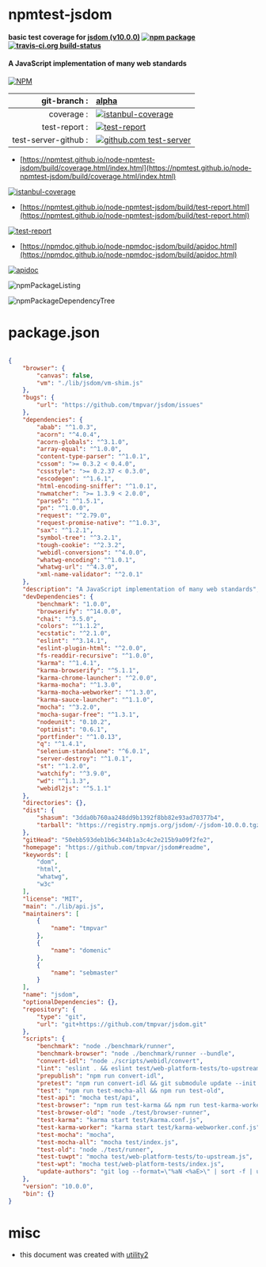 # npmtest-jsdom

#### basic test coverage for  [jsdom (v10.0.0)](https://github.com/tmpvar/jsdom#readme)  [![npm package](https://img.shields.io/npm/v/npmtest-jsdom.svg?style=flat-square)](https://www.npmjs.org/package/npmtest-jsdom) [![travis-ci.org build-status](https://api.travis-ci.org/npmtest/node-npmtest-jsdom.svg)](https://travis-ci.org/npmtest/node-npmtest-jsdom)

#### A JavaScript implementation of many web standards

[![NPM](https://nodei.co/npm/jsdom.png?downloads=true&downloadRank=true&stars=true)](https://www.npmjs.com/package/jsdom)

| git-branch : | [alpha](https://github.com/npmtest/node-npmtest-jsdom/tree/alpha)|
|--:|:--|
| coverage : | [![istanbul-coverage](https://npmtest.github.io/node-npmtest-jsdom/build/coverage.badge.svg)](https://npmtest.github.io/node-npmtest-jsdom/build/coverage.html/index.html)|
| test-report : | [![test-report](https://npmtest.github.io/node-npmtest-jsdom/build/test-report.badge.svg)](https://npmtest.github.io/node-npmtest-jsdom/build/test-report.html)|
| test-server-github : | [![github.com test-server](https://npmtest.github.io/node-npmtest-jsdom/GitHub-Mark-32px.png)](https://npmtest.github.io/node-npmtest-jsdom/build/app/index.html) | | build-artifacts : | [![build-artifacts](https://npmtest.github.io/node-npmtest-jsdom/glyphicons_144_folder_open.png)](https://github.com/npmtest/node-npmtest-jsdom/tree/gh-pages/build)|

- [https://npmtest.github.io/node-npmtest-jsdom/build/coverage.html/index.html](https://npmtest.github.io/node-npmtest-jsdom/build/coverage.html/index.html)

[![istanbul-coverage](https://npmtest.github.io/node-npmtest-jsdom/build/screenCapture.buildCi.browser.%252Ftmp%252Fbuild%252Fcoverage.lib.html.png)](https://npmtest.github.io/node-npmtest-jsdom/build/coverage.html/index.html)

- [https://npmtest.github.io/node-npmtest-jsdom/build/test-report.html](https://npmtest.github.io/node-npmtest-jsdom/build/test-report.html)

[![test-report](https://npmtest.github.io/node-npmtest-jsdom/build/screenCapture.buildCi.browser.%252Ftmp%252Fbuild%252Ftest-report.html.png)](https://npmtest.github.io/node-npmtest-jsdom/build/test-report.html)

- [https://npmdoc.github.io/node-npmdoc-jsdom/build/apidoc.html](https://npmdoc.github.io/node-npmdoc-jsdom/build/apidoc.html)

[![apidoc](https://npmdoc.github.io/node-npmdoc-jsdom/build/screenCapture.buildCi.browser.%252Ftmp%252Fbuild%252Fapidoc.html.png)](https://npmdoc.github.io/node-npmdoc-jsdom/build/apidoc.html)

![npmPackageListing](https://npmtest.github.io/node-npmtest-jsdom/build/screenCapture.npmPackageListing.svg)

![npmPackageDependencyTree](https://npmtest.github.io/node-npmtest-jsdom/build/screenCapture.npmPackageDependencyTree.svg)



# package.json

```json

{
    "browser": {
        "canvas": false,
        "vm": "./lib/jsdom/vm-shim.js"
    },
    "bugs": {
        "url": "https://github.com/tmpvar/jsdom/issues"
    },
    "dependencies": {
        "abab": "^1.0.3",
        "acorn": "^4.0.4",
        "acorn-globals": "^3.1.0",
        "array-equal": "^1.0.0",
        "content-type-parser": "^1.0.1",
        "cssom": ">= 0.3.2 < 0.4.0",
        "cssstyle": ">= 0.2.37 < 0.3.0",
        "escodegen": "^1.6.1",
        "html-encoding-sniffer": "^1.0.1",
        "nwmatcher": ">= 1.3.9 < 2.0.0",
        "parse5": "^1.5.1",
        "pn": "^1.0.0",
        "request": "^2.79.0",
        "request-promise-native": "^1.0.3",
        "sax": "^1.2.1",
        "symbol-tree": "^3.2.1",
        "tough-cookie": "^2.3.2",
        "webidl-conversions": "^4.0.0",
        "whatwg-encoding": "^1.0.1",
        "whatwg-url": "^4.3.0",
        "xml-name-validator": "^2.0.1"
    },
    "description": "A JavaScript implementation of many web standards",
    "devDependencies": {
        "benchmark": "1.0.0",
        "browserify": "^14.0.0",
        "chai": "^3.5.0",
        "colors": "^1.1.2",
        "ecstatic": "^2.1.0",
        "eslint": "^3.14.1",
        "eslint-plugin-html": "^2.0.0",
        "fs-readdir-recursive": "^1.0.0",
        "karma": "^1.4.1",
        "karma-browserify": "^5.1.1",
        "karma-chrome-launcher": "^2.0.0",
        "karma-mocha": "^1.3.0",
        "karma-mocha-webworker": "^1.3.0",
        "karma-sauce-launcher": "^1.1.0",
        "mocha": "^3.2.0",
        "mocha-sugar-free": "^1.3.1",
        "nodeunit": "0.10.2",
        "optimist": "0.6.1",
        "portfinder": "^1.0.13",
        "q": "^1.4.1",
        "selenium-standalone": "^6.0.1",
        "server-destroy": "^1.0.1",
        "st": "^1.2.0",
        "watchify": "^3.9.0",
        "wd": "^1.1.3",
        "webidl2js": "^5.1.1"
    },
    "directories": {},
    "dist": {
        "shasum": "3dda0b760aa248dd9b1392f8bb82e93ad70377b4",
        "tarball": "https://registry.npmjs.org/jsdom/-/jsdom-10.0.0.tgz"
    },
    "gitHead": "50ebb593deb1b6c344b1a3c4c2e215b9a09f2fe2",
    "homepage": "https://github.com/tmpvar/jsdom#readme",
    "keywords": [
        "dom",
        "html",
        "whatwg",
        "w3c"
    ],
    "license": "MIT",
    "main": "./lib/api.js",
    "maintainers": [
        {
            "name": "tmpvar"
        },
        {
            "name": "domenic"
        },
        {
            "name": "sebmaster"
        }
    ],
    "name": "jsdom",
    "optionalDependencies": {},
    "repository": {
        "type": "git",
        "url": "git+https://github.com/tmpvar/jsdom.git"
    },
    "scripts": {
        "benchmark": "node ./benchmark/runner",
        "benchmark-browser": "node ./benchmark/runner --bundle",
        "convert-idl": "node ./scripts/webidl/convert",
        "lint": "eslint . && eslint test/web-platform-tests/to-upstream --ext .html",
        "prepublish": "npm run convert-idl",
        "pretest": "npm run convert-idl && git submodule update --init --recursive",
        "test": "npm run test-mocha-all && npm run test-old",
        "test-api": "mocha test/api",
        "test-browser": "npm run test-karma && npm run test-karma-worker && npm run test-browser-old",
        "test-browser-old": "node ./test/browser-runner",
        "test-karma": "karma start test/karma.conf.js",
        "test-karma-worker": "karma start test/karma-webworker.conf.js",
        "test-mocha": "mocha",
        "test-mocha-all": "mocha test/index.js",
        "test-old": "node ./test/runner",
        "test-tuwpt": "mocha test/web-platform-tests/to-upstream.js",
        "test-wpt": "mocha test/web-platform-tests/index.js",
        "update-authors": "git log --format=\"%aN <%aE>\" | sort -f | uniq > AUTHORS.txt"
    },
    "version": "10.0.0",
    "bin": {}
}
```



# misc
- this document was created with [utility2](https://github.com/kaizhu256/node-utility2)
